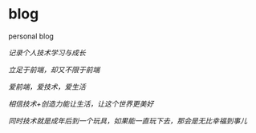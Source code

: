 # blog
personal blog

*记录个人技术学习与成长*

*立足于前端，却又不限于前端*

*爱前端，爱技术，爱生活*

*相信技术+创造力能让生活，让这个世界更美好*

*同时技术就是成年后到一个玩具，如果能一直玩下去，那会是无比幸福到事儿*
